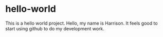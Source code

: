 # hello-world
This is a hello world project.
Hello, my name is Harrison. It feels good to start using github to do my development work.
